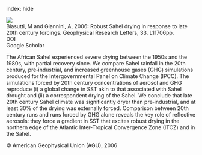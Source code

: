 index: hide

<div class="Citation">
    <div class="Citation-thumb CitationThumb-linked"  data-href="https://doi.org/10.1029/2006gl026067">
      <img src="https://static.claimspace.cloud/climate-study-static/refs/thumbs/14/Biasutti_and_Giannini_2006-thumb.png" />
    </div>

  <div class="Citation-body">
    <div class="Citation-text">Biasutti, M and Giannini, A, 2006: Robust Sahel drying in response to late 20th century forcings. <span class="Article-journal">Geophysical Research Letters, </span><span class="Article-volume">33, </span>L11706pp.</div>
    <div class="Citation-links">
      <div class="CitationLink" data-href="https://doi.org/10.1029/2006gl026067">
        <div class="CitationLink-icon CitationLink-Doi"></div>
        <div class="CitationLink-text">DOI</div>
      </div>
      <div class="CitationLink" data-href="https://scholar.google.com/scholar?q=10.1029/2006gl026067">
        <div class="CitationLink-icon CitationLink-Scholar"></div>
        <div class="CitationLink-text">Google Scholar</div>
      </div>
    </div>
  </div>
</div>

The African Sahel experienced severe drying between the 1950s and the 1980s, with partial recovery since. We compare Sahel rainfall in the 20th century, pre‐industrial, and increased greenhouse gases (GHG) simulations produced for the Intergovernmental Panel on Climate Change (IPCC). The simulations forced by 20th century concentrations of aerosol and GHG reproduce (i) a global change in SST akin to that associated with Sahel drought and (ii) a correspondent drying of the Sahel. We conclude that late 20th century Sahel climate was significantly dryer than pre‐industrial, and at least 30% of the drying was externally forced. Comparison between 20th century runs and runs forced by GHG alone reveals the key role of reflective aerosols: they force a gradient in SST that excites robust drying in the northern edge of the Atlantic Inter‐Tropical Convergence Zone (ITCZ) and in the Sahel.

<div class="Citation-copy">
&copy; American Geophysical Union (AGU), 2006
</div>